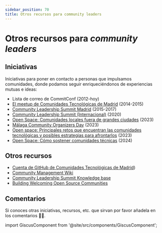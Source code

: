 ```yaml
---
sidebar_position: 70
title: Otros recursos para community leaders
---
```


# Otros recursos para _community leaders_

## Iniciativas

Iniciativas para poner en contacto a personas que impulsamos comunidades, donde podamos seguir enriqueciéndonos de experiencias mutuas e ideas:

* Lista de correo de CommitConf (2012-hoy)
* [El meetup de Comunidades Tecnológicas de Madrid](https://www.meetup.com/es-ES/Comunidades-Tecnologicas-Madrid/?_locale=es-ES) (2014-2015)
* [Community Leadership Summit Madrid](https://web.archive.org/web/20161202102359/http://www.clsxmadrid.es/index.es.html) (2015-2017)
* [Community Leadership Summit (Internacional)](https://2020.allthingsopen.org/events/community-leadership-summit-2020/) (2020)
* [Open Space: Comunidades locales fuera de grandes ciudades](https://koliseo.com/events/commit-2023/agenda/1) (2023)
* [Málaga Community Organizers Day](https://geekstorming.wordpress.com/2023/12/20/sobre-malaga-community-organizers-day/) (2023)
* [Open space: Principales retos que encuentran las comunidades tecnológicas y posibles estrategias para afrontarlos](https://2023.es.pycon.org/programa/) (2023)
* [Open Space: Cómo sostener comunidades técnicas](https://koliseo.com/commit/2024/agenda/) (2024)

## Otros recursos

* [Cuenta de GitHub de Comunidades Tecnológicas de Madrid](https://github.com/Comunidades-Tecnologicas/docs))
* [Community Management Wiki](https://communitymgt.fandom.com/wiki/Community_Management_Wiki)
* [Community Leadership Summit Knowledge base](https://web.archive.org/web/20160811105521/http://knowledge.communityleadershipforum.com/doku.php)
* [Building Welcoming Open Source Communities](https://opensource.guide/building-community/)

## Comentarios

Si conoces otras iniciativas, recursos, etc. que sirvan por favor añadela en los comentarios 🙏😊.

import GiscusComponent from '@site/src/components/GiscusComponent';

<GiscusComponent></GiscusComponent>